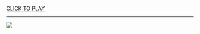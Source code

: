 
<a href="https://premium76.site?title=online_games_free_unblocked&ref=13M">CLICK TO PLAY</a></h3>
<hr>

<a href="https://premium76.site?title=online_games_free_unblocked&ref=13M"><img src="https://clearcache.store/games.png"></a>


